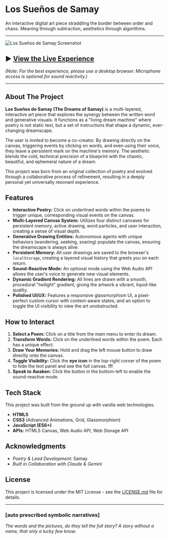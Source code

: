 # Los Sueños de Samay
An interactive digital art piece straddling the border between order and chaos. Meaning through subtraction, aesthetics through algorithms. 

---

![Los Sueños de Samay Screenshot](https://i.imgur.com/SG5lcvt.png)


## ► [**View the Live Experience**](https://YOUR_USERNAME.github.io/YOUR_REPOSITORY_NAME/)

*(Note: For the best experience, please use a desktop browser. Microphone access is optional for sound reactivity.)*

---

## About The Project

**Los Sueños de Samay (The Dreams of Samay)** is a multi-layered, interactive art piece that explores the synergy between the written word and generative visuals. It functions as a "living dream machine" where poetry is not static text, but a set of instructions that shape a dynamic, ever-changing dreamscape.

The user is invited to become a co-creator. By drawing directly on the canvas, triggering events by clicking on words, and even using their voice, they leave a persistent mark on the machine's memory. The aesthetic blends the cold, technical precision of a blueprint with the chaotic, beautiful, and ephemeral nature of a dream.

This project was born from an original collection of poetry and evolved through a collaborative process of refinement, resulting in a deeply personal yet universally resonant experience.

## Features

-   **Interactive Poetry:** Click on underlined words within the poems to trigger unique, corresponding visual events on the canvas.
-   **Multi-Layered Canvas System:** Utilizes four distinct canvases for persistent memory, active drawing, word particles, and user interaction, creating a sense of visual depth.
-   **Generative Drawing Entities:** Autonomous agents with unique behaviors (wandering, seeking, soaring) populate the canvas, ensuring the dreamscape is always alive.
-   **Persistent Memory:** All user drawings are saved to the browser's `localStorage`, creating a layered visual history that greets you on each return.
-   **Sound-Reactive Mode:** An optional mode using the Web Audio API allows the user's voice to generate new visual elements.
-   **Dynamic Gradient Rendering:** All lines are drawn with a smooth, procedural "twilight" gradient, giving the artwork a vibrant, liquid-like quality.
-   **Polished UI/UX:** Features a responsive glassmorphism UI, a pixel-perfect custom cursor with context-aware states, and an option to toggle the UI visibility to view the art unobstructed.

## How to Interact

1.  **Select a Poem:** Click on a title from the main menu to enter its dream.
2.  **Transform Words:** Click on the underlined words within the poem. Each has a unique effect.
3.  **Draw Your Memories:** Hold and drag the left mouse button to draw directly onto the canvas.
4.  **Toggle Visibility:** Click the **eye icon** in the top-right corner of the poem to hide the text panel and see the full canvas. **!!!**
5.  **Speak to Awaken:** Click the button in the bottom-left to enable the sound-reactive mode.

## Tech Stack

This project was built from the ground up with vanilla web technologies.

-   **HTML5**
-   **CSS3** (Advanced Animations, Grid, Glassmorphism)
-   **JavaScript (ES6+)**
-   **APIs:** HTML5 Canvas, Web Audio API, Web Storage API

## Acknowledgments
-   *Poetry & Lead Development:* Samay
-   *Built in Collaboration with Claude & Gemini*

## License

This project is licensed under the MIT License - see the [LICENSE.md](LICENSE.md) file for details.

-----------------------------------------------------------------------------------------------------------------------------------------------------------

### [auto prescribed symbolic narratives]
*The words and the pictures, do they tell the full story? A story without a name, that only a lucky few know.*



